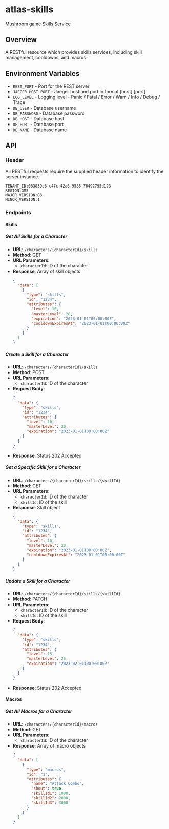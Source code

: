 # atlas-skills
Mushroom game Skills Service

## Overview

A RESTful resource which provides skills services, including skill management, cooldowns, and macros.

## Environment Variables

- `REST_PORT` - Port for the REST server
- `JAEGER_HOST_PORT` - Jaeger host and port in format [host]:[port]
- `LOG_LEVEL` - Logging level - Panic / Fatal / Error / Warn / Info / Debug / Trace
- `DB_USER` - Database username
- `DB_PASSWORD` - Database password
- `DB_HOST` - Database host
- `DB_PORT` - Database port
- `DB_NAME` - Database name

## API

### Header

All RESTful requests require the supplied header information to identify the server instance.

```
TENANT_ID:083839c6-c47c-42a6-9585-76492795d123
REGION:GMS
MAJOR_VERSION:83
MINOR_VERSION:1
```

### Endpoints

#### Skills

##### Get All Skills for a Character
- **URL**: `/characters/{characterId}/skills`
- **Method**: GET
- **URL Parameters**:
  - `characterId`: ID of the character
- **Response**: Array of skill objects
  ```json
  {
    "data": [
      {
        "type": "skills",
        "id": "1234",
        "attributes": {
          "level": 10,
          "masterLevel": 20,
          "expiration": "2023-01-01T00:00:00Z",
          "cooldownExpiresAt": "2023-01-01T00:00:00Z"
        }
      }
    ]
  }
  ```

##### Create a Skill for a Character
- **URL**: `/characters/{characterId}/skills`
- **Method**: POST
- **URL Parameters**:
  - `characterId`: ID of the character
- **Request Body**:
  ```json
  {
    "data": {
      "type": "skills",
      "id": "1234",
      "attributes": {
        "level": 10,
        "masterLevel": 20,
        "expiration": "2023-01-01T00:00:00Z"
      }
    }
  }
  ```
- **Response**: Status 202 Accepted

##### Get a Specific Skill for a Character
- **URL**: `/characters/{characterId}/skills/{skillId}`
- **Method**: GET
- **URL Parameters**:
  - `characterId`: ID of the character
  - `skillId`: ID of the skill
- **Response**: Skill object
  ```json
  {
    "data": {
      "type": "skills",
      "id": "1234",
      "attributes": {
        "level": 10,
        "masterLevel": 20,
        "expiration": "2023-01-01T00:00:00Z",
        "cooldownExpiresAt": "2023-01-01T00:00:00Z"
      }
    }
  }
  ```

##### Update a Skill for a Character
- **URL**: `/characters/{characterId}/skills/{skillId}`
- **Method**: PATCH
- **URL Parameters**:
  - `characterId`: ID of the character
  - `skillId`: ID of the skill
- **Request Body**:
  ```json
  {
    "data": {
      "type": "skills",
      "id": "1234",
      "attributes": {
        "level": 15,
        "masterLevel": 25,
        "expiration": "2023-02-01T00:00:00Z"
      }
    }
  }
  ```
- **Response**: Status 202 Accepted

#### Macros

##### Get All Macros for a Character
- **URL**: `/characters/{characterId}/macros`
- **Method**: GET
- **URL Parameters**:
  - `characterId`: ID of the character
- **Response**: Array of macro objects
  ```json
  {
    "data": [
      {
        "type": "macros",
        "id": "1",
        "attributes": {
          "name": "Attack Combo",
          "shout": true,
          "skillId1": 1000,
          "skillId2": 2000,
          "skillId3": 3000
        }
      }
    ]
  }
  ```

